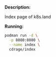 **Description:**

 Index page of k8s.land

 **Running:**

 ```sh
 podman run -d \
   -p 8080:8080 \
   --name index \
   cdrage/index
 ```
